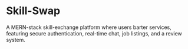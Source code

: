 # Skill-Swap
A MERN-stack skill-exchange platform where users barter services, featuring secure authentication, real-time chat, job listings, and a review system.
